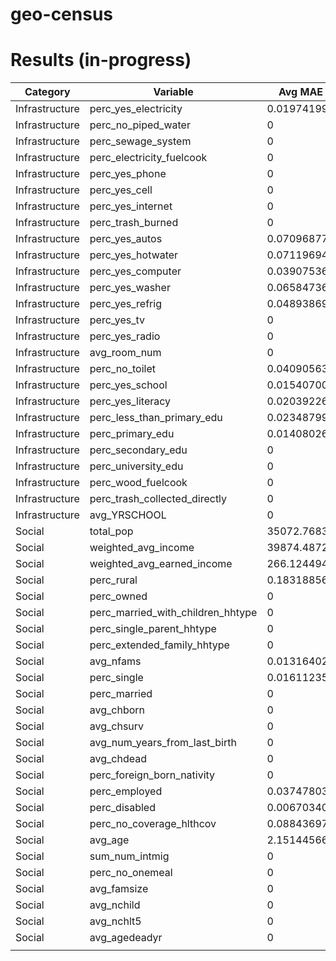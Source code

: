 # geo-census

# Results (in-progress)

|Category      |Variable                         |Avg MAE    |Avg R2     |Avg MAPE   |Avg MPE     |
|--------------|---------------------------------|-----------|-----------|-----------|------------|
|Infrastructure|perc_yes_electricity             |0.019741992|0.542926192|2.453273886|-1.26284388 |
|Infrastructure|perc_no_piped_water              |0          |0          |0          |0           |
|Infrastructure|perc_sewage_system               |0          |0          |0          |0           |
|Infrastructure|perc_electricity_fuelcook        |0          |0          |0          |0           |
|Infrastructure|perc_yes_phone                   |0          |0          |0          |0           |
|Infrastructure|perc_yes_cell                    |0          |0          |0          |0           |
|Infrastructure|perc_yes_internet                |0          |0          |0          |0           |
|Infrastructure|perc_trash_burned                |0          |0          |0          |0           |
|Infrastructure|perc_yes_autos                   |0.070968776|0.75554217 |-          |-           |
|Infrastructure|perc_yes_hotwater                |0.071196942|0.80335569 |-          |-           |
|Infrastructure|perc_yes_computer                |0.039075368|0.681545906|-          |-           |
|Infrastructure|perc_yes_washer                  |0.06584736 |0.864062892|53.04129716|-39.4047966 |
|Infrastructure|perc_yes_refrig                  |0.048938698|0.908379692|13.93389796|-5.01758816 |
|Infrastructure|perc_yes_tv                      |0          |0          |0          |0           |
|Infrastructure|perc_yes_radio                   |0          |0          |0          |0           |
|Infrastructure|avg_room_num                     |0          |0          |0          |0           |
|Infrastructure|perc_no_toilet                   |0.04090563 |0.30275228 |-          |-           |
|Infrastructure|perc_yes_school                  |0.015407008|0.584543412|5.634478468|-0.5933547  |
|Infrastructure|perc_yes_literacy                |0.020392262|0.847651166|2.890887276|-0.688830578|
|Infrastructure|perc_less_than_primary_edu       |0.02348799 |0.883931164|5.854114324|-0.211387096|
|Infrastructure|perc_primary_edu                 |0.014080266|0.86964124 |3.747458064|0.009613802 |
|Infrastructure|perc_secondary_edu               |0          |0          |0          |0           |
|Infrastructure|perc_university_edu              |0          |0          |0          |0           |
|Infrastructure|perc_wood_fuelcook               |0          |0          |0          |0           |
|Infrastructure|perc_trash_collected_directly    |0          |0          |0          |0           |
|Infrastructure|avg_YRSCHOOL                     |0          |0          |0          |0           |
|Social        |total_pop                        |35072.7683 |0.454697734|136.765057 |-84.245916  |
|Social        |weighted_avg_income              |39874.4872 |0.169778342|5.787103988|-0.606423124|
|Social        |weighted_avg_earned_income       |266.1244942|0.600808366|43.45184496|-21.1770964 |
|Social        |perc_rural                       |0.183188566|0.438816146|#DIV/0!    |#NAME?      |
|Social        |perc_owned                       |0          |0          |0          |0           |
|Social        |perc_married_with_children_hhtype|0          |0          |0          |0           |
|Social        |perc_single_parent_hhtype        |0          |0          |0          |0           |
|Social        |perc_extended_family_hhtype      |0          |0          |0          |0           |
|Social        |avg_nfams                        |0.013164026|0.012448594|1.253501148|0.369500572 |
|Social        |perc_single                      |0.016112358|0.410158692|3.236659956|0.002591664 |
|Social        |perc_married                     |0          |0          |0          |0           |
|Social        |avg_chborn                       |0          |0          |0          |0           |
|Social        |avg_chsurv                       |0          |0          |0          |0           |
|Social        |avg_num_years_from_last_birth    |0          |0          |0          |0           |
|Social        |avg_chdead                       |0          |0          |0          |0           |
|Social        |perc_foreign_born_nativity       |0          |0          |0          |0           |
|Social        |perc_employed                    |0.037478034|0.326545002|13.20786752|-4.2310687  |
|Social        |perc_disabled                    |0.006703404|-0.05064654|#DIV/0!    |#NAME?      |
|Social        |perc_no_coverage_hlthcov         |0.08843697 |0.541946524|33.254628  |-13.45023794|
|Social        |avg_age                          |2.151445662|0.309345628|7.171424436|0.591790392 |
|Social        |sum_num_intmig                   |0          |0          |0          |0           |
|Social        |perc_no_onemeal                  |0          |0          |0          |0           |
|Social        |avg_famsize                      |0          |0          |0          |0           |
|Social        |avg_nchild                       |0          |0          |0          |0           |
|Social        |avg_nchlt5                       |0          |0          |0          |0           |
|Social        |avg_agedeadyr                    |0          |0          |0          |0           |
|              |                                 |           |           |           |            |
